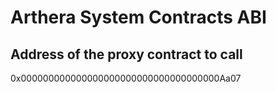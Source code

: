 # Arthera System Contracts ABI
## Address of the proxy contract to call
0x000000000000000000000000000000000000Aa07
